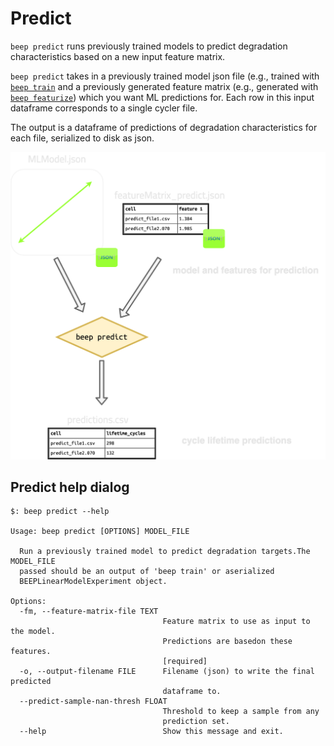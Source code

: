 # Predict


`beep predict` runs previously trained models to predict degradation characteristics based on a new input feature matrix.

`beep predict` takes in a previously trained model json file (e.g., trained with [`beep train`](/Command%20Line%20Interface/4%20-%20train/) and a previously generated feature matrix (e.g., generated with [`beep featurize`](/Command%20Line%20Interface/3%20-%20featurize/)) which
you want ML predictions for. Each row in this input dataframe corresponds to a single cycler file.

The output is a dataframe of predictions of degradation characteristics for each file, serialized to disk as json.

![cli_predict](../static/op_graphic_predict.png)


## Predict help dialog


```shell
$: beep predict --help

Usage: beep predict [OPTIONS] MODEL_FILE

  Run a previously trained model to predict degradation targets.The MODEL_FILE
  passed should be an output of 'beep train' or aserialized
  BEEPLinearModelExperiment object.

Options:
  -fm, --feature-matrix-file TEXT
                                  Feature matrix to use as input to the model.
                                  Predictions are basedon these features.
                                  [required]
  -o, --output-filename FILE      Filename (json) to write the final predicted
                                  dataframe to.
  --predict-sample-nan-thresh FLOAT
                                  Threshold to keep a sample from any
                                  prediction set.
  --help                          Show this message and exit.

```